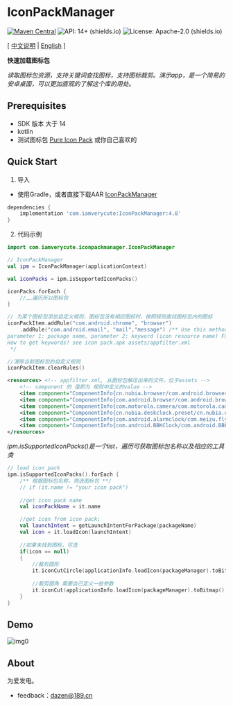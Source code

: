 # IconPackManager
[![Maven Central](https://img.shields.io/maven-central/v/com.iamverycute/IconPackManager.svg?label=Maven%20Central)](https://central.sonatype.com/artifact/com.iamverycute/IconPackManager/) ![API: 14+ (shields.io)](https://img.shields.io/badge/API-14+-green) ![License: Apache-2.0 (shields.io)](https://img.shields.io/badge/license-Apache--2.0-brightgreen)

[ [中文说明](#) | [English](README.md) ]

**快速加载图标包**

*读取图标包资源，支持关键词查找图标，支持图标裁剪。演示app，是一个简易的安卓桌面，可以更加直观的了解这个库的用处。*

## Prerequisites
+ SDK 版本 大于 14
+ kotlin
+ 测试图标包 [Pure Icon Pack](https://www.coolapk.com/apk/me.morirain.dev.iconpack.pure) 或你自己喜欢的

## Quick Start

1. 导入

+ 使用Gradle，或者直接下载AAR [IconPackManager](https://github.com/lalakii/IconPackManager/releases)

```groovy
dependencies {
    implementation 'com.iamverycute:IconPackManager:4.8' 
}
```

2. 代码示例

```kotlin
import com.iamverycute.iconpackmanager.IconPackManager

// IconPackManager
val ipm = IconPackManager(applicationContext)

val iconPacks = ipm.isSupportedIconPacks()

iconPacks.forEach {
    //……遍历所以图标包
}

// 为某个图标包添加自定义规则，图标包没有相应图标时，按照规则查找图标包内的图标
iconPackItem.addRule("com.android.chrome", "browser")
    .addRule("com.android.email", "mail","message") /** Use this method to add rules when you need to specify icons for an application,
parameter 1: package name, parameter 2: keyword (icon resource name) Fuzzy Matching
How to get keywords? see icon pack.apk assets/appfilter.xml
 */

//清除当前图标包的自定义规则
iconPackItem.clearRules()
```
```xml
<resources> <!-- appfilter.xml, 从图标包解压出来的文件，位于assets -->
    <!-- component 的 值即为 规则中定义的value -->
    <item component="ComponentInfo{cn.nubia.browser/com.android.browser.BrowserLauncher}" drawable="browser"/>
    <item component="ComponentInfo{com.android.browser/com.android.browser.BrowserActivity}" drawable="browser"/>
    <item component="ComponentInfo{com.motorola.camera/com.motorola.camera.Camera}" drawable="camera_2"/>
    <item component="ComponentInfo{cn.nubia.deskclock.preset/cn.nubia.deskclock.DeskClock}" drawable="clock"/>
    <item component="ComponentInfo{com.android.alarmclock/com.meizu.flyme.alarmclock.DeskClock}" drawable="flyme_clock"/>
    <item component="ComponentInfo{com.android.BBKClock/com.android.BBKClock.Timer}" drawable="clock"/>
</resources>
```
*ipm.isSupportedIconPacks()是一个list，遍历可获取图标包名称以及相应的工具类*
```kotlin
// load icon pack
ipm.isSupportedIconPacks().forEach {
    /** 根据图标包名称，筛选图标包 **/
    // if (it.name != "your icon pack")
    
    //get icon pack name
    val iconPackName = it.name

    //get icon from icon pack; 
    val launchIntent = getLaunchIntentForPackage(packageName)
    val icon = it.loadIcon(launchIntent)       
    
    //如果未找到图标，可选
    if(icon == null)
    {
        //裁剪圆形
        it.iconCutCircle(applicationInfo.loadIcon(packageManager).toBitmap(),side,scaleF)
        
        //裁剪圆角 需要自己定义一些参数
        it.iconCut(applicationInfo.loadIcon(packageManager).toBitmap(),side,radius,scaleF)
    }
}
```

## Demo

![img0](https://cdn.jsdelivr.net/gh/lalakii/IconPackManager/video/demo.gif?v=4.8)

## About

为爱发电。

+ feedback：dazen@189.cn

